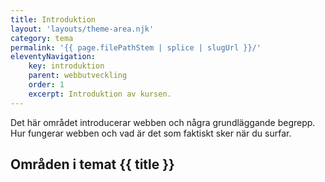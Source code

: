 ```yaml
---
title: Introduktion
layout: 'layouts/theme-area.njk'
category: tema
permalink: '{{ page.filePathStem | splice | slugUrl }}/'
eleventyNavigation:
    key: introduktion
    parent: webbutveckling
    order: 1
    excerpt: Introduktion av kursen.
---
```


Det här området introducerar webben och några grundläggande begrepp. Hur fungerar webben och vad är det som faktiskt sker när du surfar.

## Områden i temat {{ title }}
